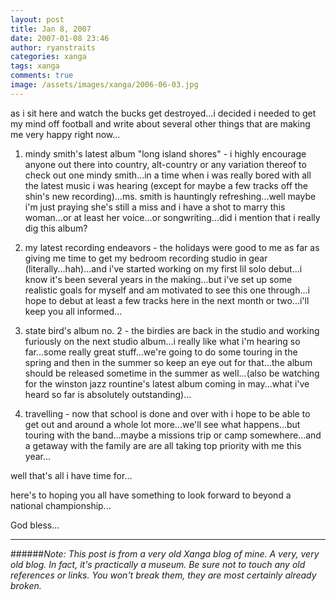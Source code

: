 ```yaml
---
layout: post
title: Jan 8, 2007
date: 2007-01-08 23:46
author: ryanstraits
categories: xanga
tags: xanga
comments: true
image: /assets/images/xanga/2006-06-03.jpg
---
```


as i sit here and watch the bucks get destroyed...i decided i needed to get my mind off football and write about several other things that are making me very happy right now...

1. mindy smith's latest album "long island shores" - i highly encourage anyone out there into country, alt-country or any variation thereof to check out one mindy smith...in a time when i was really bored with all the latest music i was hearing (except for maybe a few tracks off the shin's new recording)...ms. smith is hauntingly refreshing...well maybe i'm just praying she's still a miss and i have a shot to marry this woman...or at least her voice...or songwriting...did i mention that i really dig this album?

2. my latest recording endeavors - the holidays were good to me as far as giving me time to get my bedroom recording studio in gear (literally...hah)...and i've started working on my first lil solo debut...i know it's been several years in the making...but i've set up some realistic goals for myself and am motivated to see this one through...i hope to debut at least a few tracks here in the next month or two...i'll keep you all informed...

3. state bird's album no. 2 - the birdies are back in the studio and working furiously on the next studio album...i really like what i'm hearing so far...some really great stuff...we're going to do some touring in the spring and then in the summer so keep an eye out for that...the album should be released sometime in the summer as well...(also be watching for the winston jazz rountine's latest album coming in may...what i've heard so far is absolutely outstanding)...

4. travelling - now that school is done and over with i hope to be able to get out and around a whole lot more...we'll see what happens...but touring with the band...maybe a missions trip or camp somewhere...and a getaway with the family are are all taking top priority with me this year...

well that's all i have time for...

here's to hoping you all have something to look forward to beyond a national championship...

God bless...

---

######*Note: This post is from a very old Xanga blog of mine. A very, very old blog. In fact, it's practically a museum. Be sure not to touch any old references or links. You won't break them, they are most certainly already broken.*
